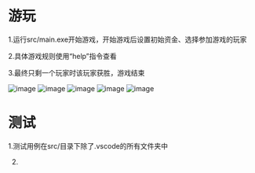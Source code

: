 # 游玩
1.运行src/main.exe开始游戏，开始游戏后设置初始资金、选择参加游戏的玩家

2.具体游戏规则使用“help”指令查看

3.最终只剩一个玩家时该玩家获胜，游戏结束

![image](https://github.com/user-attachments/assets/c49fbc9d-109d-4dc5-8bdd-b45494bb46d9)
![image](https://github.com/user-attachments/assets/32f66906-5a23-4ad0-8d9d-f393063e578b)
![image](https://github.com/user-attachments/assets/d9c94ef6-740f-4998-acf9-439fdf3f99b0)
![image](https://github.com/user-attachments/assets/71a4ce2f-e9e8-4be8-9c0d-0d2db8e656b8)
![image](https://github.com/user-attachments/assets/fd480914-a344-4f18-be57-909f9a1158c6)


# 测试
1.测试用例在src/目录下除了.vscode的所有文件夹中

2.

